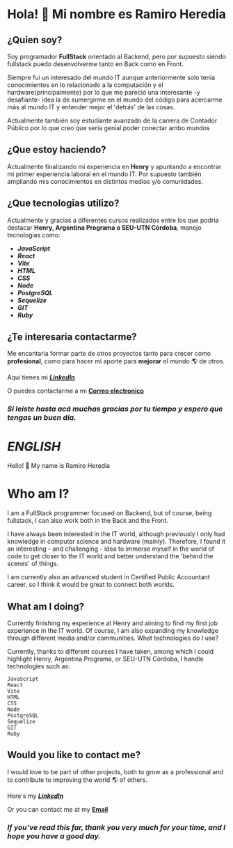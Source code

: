 # Hola! 👋 Mi nombre es Ramiro Heredia

## ¿Quien soy?

Soy programador **FullStack** orientado al Backend, pero por supuesto siendo fullstack puedo desenvolverme tanto en Back como en Front.

Siempre fui un interesado del mundo IT aunque anteriormente solo tenía conocimientos en lo relacionado a la computación y el hardware(principalmente) por lo que me pareció una interesante -y desafiante- idea la de sumergirme en el mundo del código para acercarme más al mundo IT y entender mejor el 'detrás' de las cosas.

Actualmente también soy estudiante avanzado de la carrera de Contador Público por lo que creo que sería genial poder conectar ambo mundos

## ¿Que estoy haciendo?

Actualmente finalizando mi experiencia en **Henry** y apuntando a encontrar mi primer experiencia laboral en el mundo IT. Por supuesto también ampliando mis conocimientos en distintos medios y/o comunidades.

## ¿Que tecnologias utilizo?

Actualmente y gracias a diferentes cursos realizados entre los que podria destacar **Henry, Argentina Programa o SEU-UTN Córdoba**, manejo tecnologias como:

+ ***JavaScript***
+ ***React***
+ ***Vite***
+ ***HTML***
+ ***CSS***
+ ***Node***
+ ***PostgreSQL***
+ ***Sequelize***
+ ***GIT***
+ ***Ruby***

## ¿Te interesaria contactarme?

Me encantaría formar parte de otros proyectos tanto para crecer como **profesional**, como para hacer mi aporte para **mejorar** el mundo 🌎 de otros.

Aquí tienes mi ***[LinkedIn](https://www.linkedin.com/in/ramiroheredia/)***

O puedes contactarme a mi **[Correo electronico](mailto:ramiro.heredia@mi.unc.edu.ar)**

### ***Si leíste hasta acá muchas gracias por tu tiempo y espero que tengas un buen día.***

# ***ENGLISH***

Hello! 👋 My name is Ramiro Heredia
# Who am I?

I am a FullStack programmer focused on Backend, but of course, being fullstack, I can also work both in the Back and the Front.

I have always been interested in the IT world, although previously I only had knowledge in computer science and hardware (mainly). Therefore, I found it an interesting - and challenging - idea to immerse myself in the world of code to get closer to the IT world and better understand the 'behind the scenes' of things.

I am currently also an advanced student in  Certified Public Accountant career, so I think it would be great to connect both worlds.

## What am I doing?

Currently finishing my experience at Henry and aiming to find my first job experience in the IT world. Of course, I am also expanding my knowledge through different media and/or communities.
What technologies do I use?

Currently, thanks to different courses I have taken, among which I could highlight Henry, Argentina Programa, or SEU-UTN Córdoba, I handle technologies such as:

    JavaScript
    React
    Vite
    HTML
    CSS
    Node
    PostgreSQL
    Sequelize
    GIT
    Ruby

## Would you like to contact me?

I would love to be part of other projects, both to grow as a professional and to contribute to improving the world 🌎 of others.

Here's my ***[LinkedIn](https://www.linkedin.com/in/ramiroheredia/)***

Or you can contact me at my **[Email](mailto:ramiro.heredia@mi.unc.edu.ar)**

### ***If you've read this far, thank you very much for your time, and I hope you have a good day.***

<!--
**Gugol-Ram/Gugol-Ram** is a ✨ _special_ ✨ repository because its `README.md` (this file) appears on your GitHub profile.

Here are some ideas to get you started:

- 🔭 I’m currently working on ...
- 🌱 I’m currently learning ...
- 👯 I’m looking to collaborate on ...
- 🤔 I’m looking for help with ...
- 💬 Ask me about ...
- 📫 How to reach me: ...
- 😄 Pronouns: ...
- ⚡ Fun fact: ...
-->
